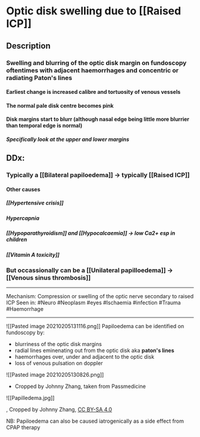 # Optic disk swelling due to [[Raised ICP]]
## Description
### Swelling and blurring of the optic disk margin on fundoscopy oftentimes with adjacent haemorrhages and concentric or radiating Paton's lines
#### Earliest change is increased calibre and tortuosity of venous vessels
#### The normal pale disk centre becomes pink
#### Disk margins start to blurr (although nasal edge being little more blurrier than temporal edge is normal)
##### Specifically look at the upper and lower margins 
## DDx:
### Typically a [[Bilateral papiloedema]] -> typically [[Raised ICP]]
#### Other causes
##### [[Hypertensive crisis]]
##### Hypercapnia
##### [[Hypoparathyroidism]] and [[Hypocalcaemia]] -> low Ca2+ esp in children
##### [[Vitamin A toxicity]]
### But occassionally can be a [[Unilateral papilloedema]] -> [[Venous sinus thrombosis]]



---

Mechanism: Compression or swelling of the optic nerve secondary to raised ICP
Seen in: #Neuro #Neoplasm #eyes #Ischaemia #infection #Trauma #Haemorrhage 

---

![[Pasted image 20210205131116.png]]
Papiloedema can be identified on fundoscopy by:

- blurriness of the optic disk margins
- radial lines eminenating out from the optic disk aka **paton's lines**
- haemorrhages over, under and adjacent to the optic disk
- loss of venous pulsation on doppler

![[Pasted image 20210205130826.png]]
- Cropped by Johnny Zhang, taken from Passmedicine

![[Papilledema.jpg]]

, Cropped by Johnny Zhang, [CC BY-SA 4.0](https://creativecommons.org/licenses/by-sa/4.0/legalcode)

NB: Papiloedema can also be caused iatrogenically as a side effect from CPAP therapy
